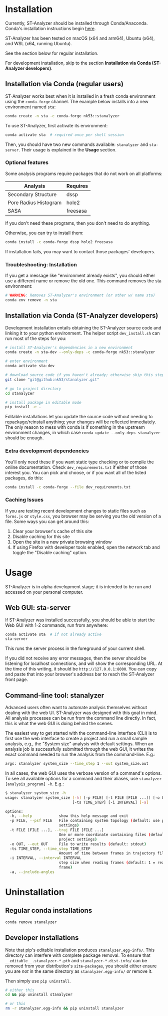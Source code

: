 # Installation

Currently, ST-Analyzer should be installed through Conda/Anaconda. Conda's installation instructions begin [here](https://docs.conda.io/projects/conda/en/latest/user-guide/install/index.html).

ST-Analyzer has been tested on macOS (x64 and arm64), Ubuntu (x64), and WSL (x64, running Ubuntu).

See the section below for regular installation.

For development installation, skip to the section __Installation via Conda (ST-Analyzer developers)__.

## Installation via Conda (regular users)

ST-Analyzer works best when it is installed in a fresh conda environment using the `conda-forge` channel. The example below installs into a new environment named `sta`:

```bash
conda create -n sta -c conda-forge nk53::stanalyzer
```

To use ST-Analyzer, first activate its environment:

```bash
conda activate sta  # required once per shell session
```

Then, you should have two new commands available: `stanalyzer` and `sta-server`. Their usage is explained in the __Usage__ section.

### Optional features

Some analysis programs require packages that do not work on all platforms:

| Analysis              | Requires |
|-----------------------|----------|
| Secondary Structure   |   dssp   |
| Pore Radius Histogram |   hole2  |
| SASA                  | freesasa |

If you don't need these programs, then you don't need to do anything.

Otherwise, you can try to install them:

```bash
conda install -c conda-forge dssp hole2 freesasa
```

If installation fails, you may want to contact those packages' developers.

### Troubleshooting: Installation
If you get a message like "environment already exists", you should either use a different name or remove the old one. This command removes the sta environment:

```bash
# WARNING: Removes ST-Analyzer's environment (or other w/ name sta)
conda env remove -n sta
```

## Installation via Conda (ST-Analyzer developers)

Development installation entails obtaining the ST-Analyzer source code and linking it to your python environment. The helper script `dev_install.sh` can run most of the steps for you:

```bash
# install ST-Analyzer's dependencies in a new environment
conda create -n sta-dev --only-deps -c conda-forge nk53::stanalyzer

# enter environment
conda activate sta-dev

# download source code if you haven't already; otherwise skip this step
git clone "git@github:nk53/stanalyzer.git"

# go to project directory
cd stanalyzer

# install package in editable mode
pip install -e .
```

Editable installations let you update the source code without needing to repackage/reinstall anything; your changes will be reflected immediately. The only reason to mess with conda is if something in the upstream environment changes, in which case `conda update --only-deps stanalyzer` should be enough.

### Extra development dependencies

You'll only need these if you want static type checking or to compile the online documentation. Check `dev_requirements.txt` if either of those interest you. You can pick and choose, or if you want all of the listed packages, do this:

```bash
conda install -c conda-forge --file dev_requirements.txt
```

### Caching Issues

If you are testing recent development changes to static files such as `forms.js` or `style.css`, you browser may be serving you the old version of a file. Some ways you can get around this:
1. Clear your browser's cache of this site
2. Disable caching for this site
3. Open the site in a new private browsing window
4. If using Firefox with developer tools enabled, open the network tab and toggle the "Disable caching" option.

# Usage

ST-Analyzer is in alpha development stage; it is intended to be run and accessed on your personal computer.

## Web GUI: sta-server

If ST-Analyzer was installed successfully, you should be able to start the Web GUI with 1-2 commands, run from anywhere:

```bash
conda activate sta  # if not already active
sta-server
```

This runs the server process in the foreground of your current shell.

If you did not receive any error messages, then the server should be listening for localhost connections, and will show the corresponding URL. At the time of this writing, it should be `http://127.0.0.1:8000`. You can copy and paste that into your browser's address bar to reach the ST-Analyzer front page.

## Command-line tool: stanalyzer

Advanced users often want to automate analysis themselves without dealing with the web UI. ST-Analyzer was designed with this goal in mind. All analysis processes can be run from the command line directly. In fact, this is what the web GUI is doing behind the scenes.

The easiest way to get started with the command-line interface (CLI) is to first use the web interface to create a project and run a small sample analysis, e.g., the "System size" analysis with default settings. When an analysis job is successfully submitted through the web GUI, it writes the exact command needed to run the analysis from the command-line. E.g.:

```bash
args: stanalyzer system_size --time_step 1 --out system_size.out
```

In all cases, the web GUI uses the verbose version of a command's options. To see all available options for a command and their aliases, use `stanalyzer [analysis_program] -h`. E.g.:

```bash
$ stanalyzer system_size -h
usage: stanalyzer system_size [-h] [-p FILE] [-t FILE [FILE ...]] [-o OUT]
                              [-ts TIME_STEP] [-i INTERVAL] [-a]

options:
  -h, --help            show this help message and exit
  -p FILE, --psf FILE   File containing system topology (default: use project
                        settings)
  -t FILE [FILE ...], --traj FILE [FILE ...]
                        One or more coordinate containing files (default: use
                        project settings)
  -o OUT, --out OUT     File to write results (default: stdout)
  -ts TIME_STEP, --time_step TIME_STEP
                        Amount of time between frames in trajectory files
  -i INTERVAL, --interval INTERVAL
                        step size when reading frames (default: 1 = read every
                        frame)
  -a, --include-angles
```

# Uninstallation

## Regular conda installations

```bash
conda remove stanalyzer
```

## Developer installations

Note that pip's editable installation produces `stanalyzer.egg-info/`. This directory can interfere with complete package removal. To ensure that `__editable__.stanalyzer-*.pth` and `stanalyzer-*.dist-info/` can be removed from your distribution's `site-packages`, you should either ensure you are *not* in the same directory as `stanalyzer.egg-info/` *or* remove it.

Then simply use `pip uninstall`.

```bash
# either this
cd && pip uninstall stanalyzer

# or this
rm -r stanalyzer.egg-info && pip uninstall stanalyzer
```
